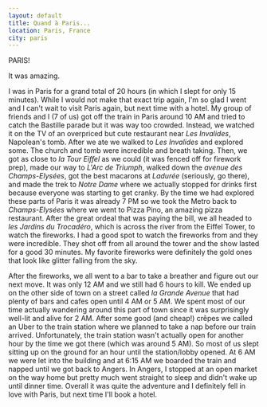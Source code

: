 ```yaml
---
layout: default
title: Quand à Paris...
location: Paris, France
city: paris
---
```


PARIS!

It was amazing.

I was in Paris for a grand total of 20 hours (in which I slept for only 15 minutes). While I would not make that exact trip again, I'm so glad I went and I can't wait to visit Paris again, but next time with a hotel. My group of friends and I (7 of us) got off the train in Paris around 10 AM and tried to catch the Bastille parade but it was way too crowded. Instead, we watched it on the TV of an overpriced but cute restaurant near _Les Invalides_, Napolean's tomb. After we ate we walked to _Les Invalides_ and explored some. The church and tomb were incredible and breath taking. Then, we got as close to _la Tour Eiffel_ as we could (it was fenced off for firework prep), made our way to _L'Arc de Triumph_, walked down the _avenue des Champs-Elysées_, got the best macarons at _Ladurée_ (seriously, go there), and made the trek to _Notre Dame_ where we actually stopped for drinks first because everyone was starting to get cranky. By the time we had explored these parts of Paris it was already 7 PM so we took the Metro back to _Champs-Elysées_ where we went to Pizza Pino, an amazing pizza restaurant. After the great ordeal that was paying the bill, we all headed to _les Jardins du Trocadéro_, which is across the river from the Eiffel Tower, to watch the fireworks. I had a good spot to watch the fireworks from and they were incredible. They shot off from all around the tower and the show lasted for a good 30 minutes. My favorite fireworks were definitely the gold ones that look like glitter falling from the sky.

After the fireworks, we all went to a bar to take a breather and figure out our next move. It was only 12 AM and we still had 6 hours to kill. We ended up on the other side of town on a street called _la Grande Avenue_ that had plenty of bars and cafes open until 4 AM or 5 AM. We spent most of our time actually wandering around this part of town since it was surprisingly well-lit and alive for 2 AM. After some good (and cheap!) crêpes we called an Uber to the train station where we planned to take a nap before our train arrived. Unfortunately, the train station wasn't actually open for another hour by the time we got there (which was around 5 AM). So most of us slept sitting up on the ground for an hour until the station/lobby opened. At 6 AM we were let into the building and at 6:15 AM we boarded the train and napped until we got back to Angers. In Angers, I stopped at an open market on the way home but pretty much went straight to sleep and didn't wake up until dinner time. Overall it was quite the adventure and I definitely fell in love with Paris, but next time I'll book a hotel.